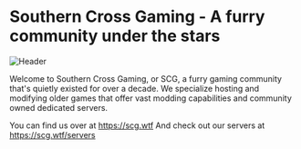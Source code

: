 # Southern Cross Gaming - A furry community under the stars

![Header](https://www.rowedahelicon.com/images/scg_github_banner.png)

Welcome to Southern Cross Gaming, or SCG, a furry gaming community that's quietly existed for over a decade. We specialize hosting and modifying older games that offer vast modding capabilities and community owned dedicated servers.

You can find us over at https://scg.wtf
And check out our servers at https://scg.wtf/servers
